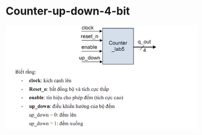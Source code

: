 # Counter-up-down-4-bit

![This is an image](https://github.com/KhanhEK2846/Counter-up-down-4-bit/blob/1d7e5b3b856b581fc730cd430bd4871bc7ce310b/images/Screenshot%20(719).png)

